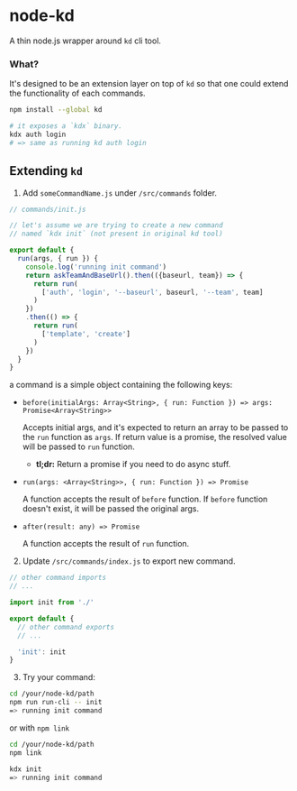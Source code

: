 node-kd
=======

A thin node.js wrapper around `kd` cli tool.

### What?

It's designed to be an extension layer on top of `kd` so that one could extend the functionality of each commands.

```bash
npm install --global kd

# it exposes a `kdx` binary.
kdx auth login
# => same as running kd auth login
```


## Extending `kd`

1) Add `someCommandName.js` under `/src/commands` folder.

```js
// commands/init.js

// let's assume we are trying to create a new command
// named `kdx init` (not present in original kd tool)

export default {
  run(args, { run }) {
    console.log('running init command')
    return askTeamAndBaseUrl().then(({baseurl, team}) => {
      return run(
        ['auth', 'login', '--baseurl', baseurl, '--team', team]
      )
    })
    .then(() => {
      return run(
        ['template', 'create']
      )
    })
  }
}

```

a command is a simple object containing the following keys:
- `before(initialArgs: Array<String>, { run: Function }) => args: Promise<Array<String>>`

  Accepts initial args, and it's expected to return an array to be passed to the `run` function as `args`. If return value is a promise, the resolved value will be passed to `run` function.

    - **tl;dr:** Return a promise if you need to do async stuff.

- `run(args: <Array<String>>, { run: Function }) => Promise`

  A function accepts the result of `before` function. If `before` function doesn't exist, it will be passed the original args.

- `after(result: any) => Promise`

  A function accepts the result of `run` function.

2) Update `/src/commands/index.js` to export new command.

```js
// other command imports
// ...

import init from './'

export default {
  // other command exports
  // ...

  'init': init
}
```

3) Try your command:

```bash
cd /your/node-kd/path
npm run run-cli -- init
=> running init command
```

or with `npm link`

```bash
cd /your/node-kd/path
npm link

kdx init
=> running init command
```


